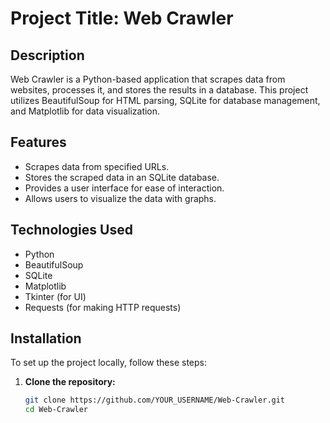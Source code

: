 # Project Title: Web Crawler

## Description
Web Crawler is a Python-based application that scrapes data from websites, processes it, and stores the results in a database. This project utilizes BeautifulSoup for HTML parsing, SQLite for database management, and Matplotlib for data visualization.

## Features
- Scrapes data from specified URLs.
- Stores the scraped data in an SQLite database.
- Provides a user interface for ease of interaction.
- Allows users to visualize the data with graphs.

## Technologies Used
- Python
- BeautifulSoup
- SQLite
- Matplotlib
- Tkinter (for UI)
- Requests (for making HTTP requests)

## Installation
To set up the project locally, follow these steps:

1. **Clone the repository:**
   ```bash
   git clone https://github.com/YOUR_USERNAME/Web-Crawler.git
   cd Web-Crawler

